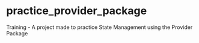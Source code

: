 # practice_provider_package

Training - A project made to practice State Management using the Provider Package
